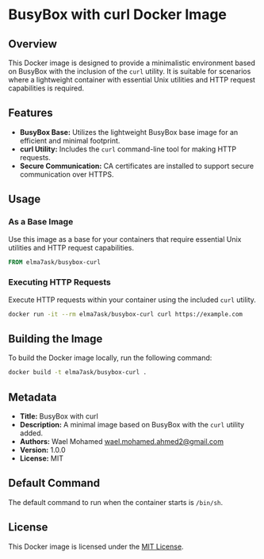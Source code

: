 # BusyBox with curl Docker Image

## Overview

This Docker image is designed to provide a minimalistic environment based on BusyBox with the inclusion of the `curl` utility. It is suitable for scenarios where a lightweight container with essential Unix utilities and HTTP request capabilities is required.

## Features

- **BusyBox Base:** Utilizes the lightweight BusyBox base image for an efficient and minimal footprint.
- **curl Utility:** Includes the `curl` command-line tool for making HTTP requests.
- **Secure Communication:** CA certificates are installed to support secure communication over HTTPS.

## Usage

### As a Base Image

Use this image as a base for your containers that require essential Unix utilities and HTTP request capabilities.

```Dockerfile
FROM elma7ask/busybox-curl
```

### Executing HTTP Requests

Execute HTTP requests within your container using the included `curl` utility.

```bash
docker run -it --rm elma7ask/busybox-curl curl https://example.com
```

## Building the Image

To build the Docker image locally, run the following command:

```bash
docker build -t elma7ask/busybox-curl .
```

## Metadata

- **Title:** BusyBox with curl
- **Description:** A minimal image based on BusyBox with the `curl` utility added.
- **Authors:** Wael Mohamed <wael.mohamed.ahmed2@gmail.com>
- **Version:** 1.0.0
- **License:** MIT

## Default Command

The default command to run when the container starts is `/bin/sh`.

## License

This Docker image is licensed under the [MIT License](LICENSE).
